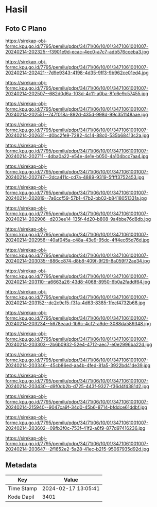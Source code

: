 # Hasil

## Foto C Plano

https://sirekap-obj-formc.kpu.go.id/7795/pemilu/pdpr/34/71/06/10/01/3471061001007-20240214-202325--f3901e9d-ecac-4ec0-a7c7-adb576cceba3.jpg

https://sirekap-obj-formc.kpu.go.id/7795/pemilu/pdpr/34/71/06/10/01/3471061001007-20240214-202421--7d9e9343-4198-4d35-9ff3-9b962ce01ed4.jpg

https://sirekap-obj-formc.kpu.go.id/7795/pemilu/pdpr/34/71/06/10/01/3471061001007-20240214-202507--682d0d6a-103d-4c11-a0ba-8fc6e9c57455.jpg

https://sirekap-obj-formc.kpu.go.id/7795/pemilu/pdpr/34/71/06/10/01/3471061001007-20240214-202551--747f018a-892d-435d-998d-99c351148aae.jpg

https://sirekap-obj-formc.kpu.go.id/7795/pemilu/pdpr/34/71/06/10/01/3471061001007-20240214-202631--d0bc2fe9-7282-4c14-88c0-535b68413c2a.jpg

https://sirekap-obj-formc.kpu.go.id/7795/pemilu/pdpr/34/71/06/10/01/3471061001007-20240214-202711--4dba0a22-e54e-4e1e-b050-4a104bcc7aa4.jpg

https://sirekap-obj-formc.kpu.go.id/7795/pemilu/pdpr/34/71/06/10/01/3471061001007-20240214-202747--2dca411c-cd7a-4889-9319-5ffff3752453.jpg

https://sirekap-obj-formc.kpu.go.id/7795/pemilu/pdpr/34/71/06/10/01/3471061001007-20240214-202819--7a6ccf59-57b1-47b2-bb02-b8418051331a.jpg

https://sirekap-obj-formc.kpu.go.id/7795/pemilu/pdpr/34/71/06/10/01/3471061001007-20240214-202906--d203ee14-135f-4d20-b808-9a4bbe76d8db.jpg

https://sirekap-obj-formc.kpu.go.id/7795/pemilu/pdpr/34/71/06/10/01/3471061001007-20240214-202956--40af045a-c48a-43e9-95dc-4ff4ec65d76d.jpg

https://sirekap-obj-formc.kpu.go.id/7795/pemilu/pdpr/34/71/06/10/01/3471061001007-20240214-203035--886cc874-d8b8-409f-9f29-8a059f72ae34.jpg

https://sirekap-obj-formc.kpu.go.id/7795/pemilu/pdpr/34/71/06/10/01/3471061001007-20240214-203110--a6663a26-43d8-4068-8950-6b0a2faddf64.jpg

https://sirekap-obj-formc.kpu.go.id/7795/pemilu/pdpr/34/71/06/10/01/3471061001007-20240214-203152--dc2c9cf5-f31a-4d63-8385-1fecf4732b68.jpg

https://sirekap-obj-formc.kpu.go.id/7795/pemilu/pdpr/34/71/06/10/01/3471061001007-20240214-203234--5678eaad-1b9c-4cf2-a9de-3088da589348.jpg

https://sirekap-obj-formc.kpu.go.id/7795/pemilu/pdpr/34/71/06/10/01/3471061001007-20240214-203303--2b6b0932-52e4-4712-aec7-e0e2996ba22d.jpg

https://sirekap-obj-formc.kpu.go.id/7795/pemilu/pdpr/34/71/06/10/01/3471061001007-20240214-203346--45cb86ed-aa4b-4fed-81a5-3922bd41de39.jpg

https://sirekap-obj-formc.kpu.go.id/7795/pemilu/pdpr/34/71/06/10/01/3471061001007-20240214-203430--d9f0db2b-d725-443f-9327-f36d4f4381d2.jpg

https://sirekap-obj-formc.kpu.go.id/7795/pemilu/pdpr/34/71/06/10/01/3471061001007-20240214-215940--9047ca9f-34d0-45b6-8714-bfddce61ddbf.jpg

https://sirekap-obj-formc.kpu.go.id/7795/pemilu/pdpr/34/71/06/10/01/3471061001007-20240214-203602--09fb3f0c-753f-41f2-a6f9-877d97416236.jpg

https://sirekap-obj-formc.kpu.go.id/7795/pemilu/pdpr/34/71/06/10/01/3471061001007-20240214-203647--2f1652e2-5a28-41ec-b215-95067935d92d.jpg


## Metadata

| Key        | Value               |
| ---------- | ------------------- |
| Time Stamp | 2024-02-17 13:05:41 |
| Kode Dapil | 3401                |



